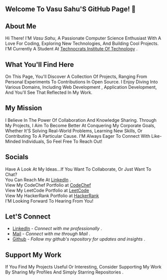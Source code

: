 ## Welcome To Vasu Sahu'S GitHub Page! 👋

## About Me
Hi There! I'M *Vasu Sahu*, A Passionate Computer Science Enthusiast With A Love For Coding, Exploring New Technologies, And Building Cool Projects. I'M Currently A Student At <A href="https://technocratsgroup.edu.in/" target="_blank">Technocrats Institute Of Technology</A>
 .

## What You'll Find Here
On This Page, You'll Discover A Collection Of Projects, Ranging From Personal Experiments To Contributions In Open Source. I Enjoy Diving Into Various Domains, Including Web Development , Application Development, And You'll See That Reflected In My Work.

## My Mission
I Believe In The Power Of Collaboration And Knowledge Sharing. Through My Projects, I Aim To Become Better At Conquering My Corporate Goals, Whether It'S Solving Real-World Problems, Learning New Skills, Or Contributing To A Particular Cause.  I'M Always Eager To Connect With Like-Minded Individuals, So Feel Free To Reach Out!

## Socials
Have A Look At My Ideas...If You Want To Collaborate, Or Just Want To Chat?    
You Can Reach Me At <A href="https://www.linkedin.com/in/vasu-sahu-3b79342ba/" target="_blank">LinkedIn</A> .  
View My CodeChef Portfolio at <A href="https://www.codechef.com/users/vasu10134/">CodeChef</A>  
View My LeetCode Portfolio at <A href="https://leetcode.com/Vasu10134/">LeetCode</A>  
View My HackerRank Portfolio at <A href="https://www.hackerrank.com/profile/Vasu10134/">HackerRank</A>  
I'M Looking Forward To Hearing From You!

## Let'S Connect
- <A href="https://www.linkedin.com/in/vasu-sahu-3b79342ba/" target="_blank">LinkedIn</A> - *Connect with me professionally* .  
- <A href="mailto:vasu.sahu.8080@gmail.com">Mail</A> - *Connect with me through Mail* .
- <A href="https://github.com/Vasu10134/">Github</A> - *Follow my github's repository for updates and insights* .

## Support My Work
If You Find My Projects Useful Or Interesting, Consider Supporting My Work By Sharing My Profiles And Simply Starring Repositories .
